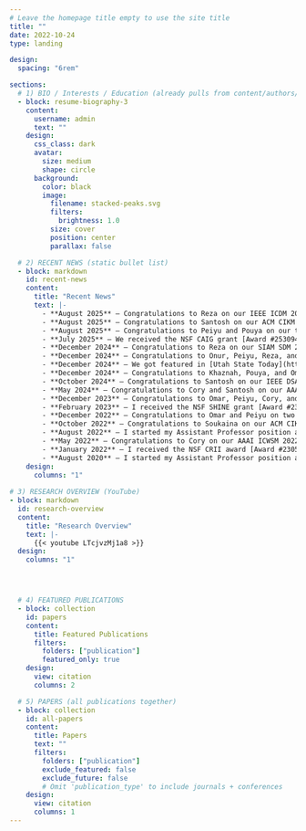 ```yaml
---
# Leave the homepage title empty to use the site title
title: ""
date: 2022-10-24
type: landing

design:
  spacing: "6rem"

sections:
  # 1) BIO / Interests / Education (already pulls from content/authors/admin/)
  - block: resume-biography-3
    content:
      username: admin
      text: ""
    design:
      css_class: dark
      avatar:
        size: medium
        shape: circle
      background:
        color: black
        image:
          filename: stacked-peaks.svg
          filters:
            brightness: 1.0
          size: cover
          position: center
          parallax: false

  # 2) RECENT NEWS (static bullet list)
  - block: markdown
    id: recent-news
    content:
      title: "Recent News"
      text: |-
        - **August 2025** — Congratulations to Reza on our IEEE ICDM 2025 paper.
        - **August 2025** — Congratulations to Santosh on our ACM CIKM 2025 paper.
        - **August 2025** — Congratulations to Peiyu and Pouya on our two IEEE DSAA 2025 papers.
        - **July 2025** — We received the NSF CAIG grant [Award #2530946](https://www.nsf.gov/awardsearch/showAward?AWD_ID=2530946)!
        - **December 2024** — Congratulations to Reza on our SIAM SDM 2025 paper.
        - **December 2024** — Congratulations to Onur, Peiyu, Reza, and Pouya on four IEEE Big Data 2024 papers.
        - **December 2024** — We got featured in [Utah State Today](https://www.usu.edu/today/story/here-comes-the-sun-usu-computer-scientists-develop-models-to-predict-extreme-solar-phenomena).
        - **December 2024** — Congratulations to Khaznah, Pouya, and Omar on three ICPR 2024 papers.
        - **October 2024** — Congratulations to Santosh on our IEEE DSAA 2024 paper.
        - **May 2024** — Congratulations to Cory and Santosh on our AAAI ICWSM 2024 paper.
        - **December 2023** — Congratulations to Omar, Peiyu, Cory, and Santosh on three IEEE Big Data 2023 papers.
        - **February 2023** — I received the NSF SHINE grant [Award #2301397](https://www.nsf.gov/awardsearch/showAward?AWD_ID=2301397)!
        - **December 2022** — Congratulations to Omar and Peiyu on two IEEE Big Data 2022 papers.
        - **October 2022** — Congratulations to Soukaina on our ACM CIKM 2022 paper.
        - **August 2022** — I started my Assistant Professor position at CS USU.
        - **May 2022** — Congratulations to Cory on our AAAI ICWSM 2022 paper.
        - **January 2022** — I received the NSF CRII award [Award #2305781](https://www.nsf.gov/awardsearch/showAward?AWD_ID=2305781)!
        - **August 2020** — I started my Assistant Professor position at CS NMSU.
    design:
      columns: "1"
    
# 3) RESEARCH OVERVIEW (YouTube)
- block: markdown
  id: research-overview
  content:
    title: "Research Overview"
    text: |-
      {{< youtube LTcjvzMj1a8 >}}
  design:
    columns: "1"




  # 4) FEATURED PUBLICATIONS
  - block: collection
    id: papers
    content:
      title: Featured Publications
      filters:
        folders: ["publication"]
        featured_only: true
    design:
      view: citation
      columns: 2

  # 5) PAPERS (all publications together)
  - block: collection
    id: all-papers
    content:
      title: Papers
      text: ""
      filters:
        folders: ["publication"]
        exclude_featured: false
        exclude_future: false
        # Omit 'publication_type' to include journals + conferences
    design:
      view: citation
      columns: 1
---
```

